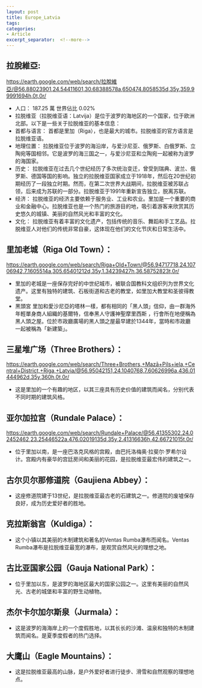 ```yaml
---
layout: post
title: Europe_Latvia
tags: 
categories:
- Article
excerpt_separator:  <!--more-->
---
```

## 拉脫維亞:
https://earth.google.com/web/search/拉脫維亞/@56.88023901,24.54411601,30.68388578a,650474.8058535d,35y,359.99991694h,0t,0r/
- 人口： 187.25 萬 世界佔比 0.02%
- 拉脱维亚（拉脱维亚语：Latvija）是位于波罗的海地区的一个国家，位于欧洲北部。以下是一些关于拉脱维亚的基本信息：
- 首都与语言： 首都是里加（Riga），也是最大的城市。拉脱维亚的官方语言是拉脱维亚语。
- 地理位置： 拉脱维亚位于波罗的海沿岸，与爱沙尼亚、俄罗斯、白俄罗斯、立陶宛等国相邻。它是波罗的海三国之一，与爱沙尼亚和立陶宛一起被称为波罗的海国家。
- 历史： 拉脱维亚在过去几个世纪经历了多次统治变迁，曾受到瑞典、波兰、俄罗斯、德国等国的影响。独立的拉脱维亚国家成立于1918年，然后在20世纪初期经历了一段独立时期。然而，在第二次世界大战期间，拉脱维亚被苏联占领，后来成为苏联的一部分。拉脱维亚于1991年重新宣告独立，脱离苏联。
- 经济： 拉脱维亚的经济主要依赖于服务业、工业和农业。里加是一个重要的商业和金融中心。拉脱维亚也是一个热门的旅游目的地，吸引着游客来欣赏其历史悠久的城镇、美丽的自然风光和丰富的文化。
- 文化： 拉脱维亚有着丰富的文化遗产，包括传统的音乐、舞蹈和手工艺品。拉脱维亚人对他们的传统非常自豪，这体现在他们的文化节庆和日常生活中。

## 里加老城（Riga Old Town）： 
https://earth.google.com/web/search/Riga+Old+Town/@56.94717718,24.10706942,7.1605514a,305.65401212d,35y,1.34239427h,36.58752823t,0r/
- 里加的老城是一座保存完好的中世纪城市，被联合国教科文组织列为世界文化遗产。这里有独特的建筑、石板街道和古老的教堂，如里加大教堂和圣彼得教堂。
- 黑頭宮 里加和愛沙尼亞的塔林一樣，都有相同的「黑人頭」信仰，由一群海外年輕單身商人組織的基爾特，信奉黑人守護神聖摩里西斯 ，行會所在地便稱為黑人頭之屋。位於市政廳廣場的黑人頭之屋最早建於1344年，當時和市政廳一起被稱為「新建築」。

## 三星堆广场（Three Brothers）： 
https://earth.google.com/web/search/Three+Brothers,+Mazā+Pils+iela,+Central+District,+Riga,+Latvia/@56.95042151,24.1040768,7.60626996a,436.01444962d,35y,360h,0t,0r/
- 这是里加的一个有趣的地区，以其三座具有历史价值的建筑而闻名，分别代表不同时期的建筑风格。

## 亚尔加拉宫（Rundale Palace）： 
https://earth.google.com/web/search/Rundale+Palace/@56.41355302,24.02452462,23.25446522a,476.02019135d,35y,2.41316636h,42.66721015t,0r/
- 位于里加以南，是一座巴洛克风格的宫殿，由巴托洛梅奥·拉斐尔·罗希尔设计。宫殿内有豪华的宫廷房间和美丽的花园，是拉脱维亚最宏伟的建筑之一。

## 古尔贝尔那修道院（Gaujiena Abbey）： 
- 这座修道院建于13世纪，是拉脱维亚最古老的石建筑之一。修道院的废墟保存良好，成为历史爱好者的胜地。

## 克拉斯翁宫（Kuldiga）： 
- 这个小镇以其美丽的木制建筑和著名的Ventas Rumba瀑布而闻名。Ventas Rumba瀑布是拉脱维亚最宽的瀑布，是观赏自然风光的理想之地。

## 古比亚国家公园（Gauja National Park）： 
- 位于里加以东，是波罗的海地区最大的国家公园之一。这里有美丽的自然风光、古老的城堡和丰富的野生动植物。

## 杰尔卡尔加尔斯泉（Jurmala）： 
- 这是波罗的海海岸上的一个度假胜地，以其长长的沙滩、温泉和独特的木制建筑而闻名。是夏季度假者的热门选择。

## 大鹰山（Eagle Mountains）： 
- 这是拉脱维亚最高的山脉，是户外爱好者进行徒步、滑雪和自然观察的理想地点。